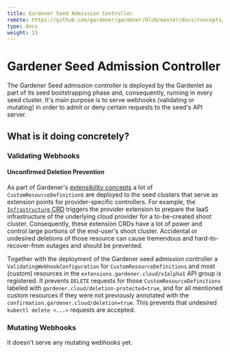 ```yaml
---
title: Gardener Seed Admission Controller
remote: https://github.com/gardener/gardener/blob/master/docs/concepts/seed-admission-controller.md
type: docs
weight: 15
---
```

# Gardener Seed Admission Controller

The Gardener Seed admission controller is deployed by the Gardenlet as part of its seed bootstrapping phase and, consequently, running in every seed cluster.
It's main purpose is to serve webhooks (validating or mutating) in order to admit or deny certain requests to the seed's API server. 

## What is it doing concretely?

### Validating Webhooks

#### Unconfirmed Deletion Prevention
As part of Gardener's [extensibility concepts](https://raw.githubusercontent.com/gardener/gardener/master/docs/concepts/../extensions/overview.md) a lot of `CustomResourceDefinition`s are deployed to the seed clusters that serve as extension points for provider-specific controllers.
For example, the [`Infrastructure` CRD](https://raw.githubusercontent.com/gardener/gardener/master/docs/concepts/../extensions/infrastructure.md) triggers the provider extension to prepare the IaaS infrastructure of the underlying cloud provider for a to-be-created shoot cluster.
Consequently, these extension CRDs have a lot of power and control large portions of the end-user's shoot cluster.
Accidental or undesired deletions of those resource can cause tremendous and hard-to-recover-from outages and should be prevented.

Together with the deployment of the Gardener seed admission controller a `ValidatingWebhookConfiguration` for `CustomResourceDefinitions` and most (custom) resources in the `extensions.gardener.cloud/v1alpha1` API group is registered.
It prevents `DELETE` requests for those `CustomResourceDefinitions` labeled with `gardener.cloud/deletion-protected=true`, and for all mentioned custom resources if they were not previously annotated with the `confirmation.gardener.cloud/deletion=true`.
This prevents that undesired `kubectl delete <...>` requests are accepted.

### Mutating Webhooks

It doesn't serve any mutating webhooks yet.
